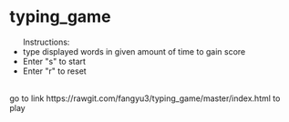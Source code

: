 # typing_game
<ul>Instructions:
  <li>type displayed words in given amount of time to gain score </li>
  <li>Enter "s" to start </li>
  <li>Enter "r" to reset </li>
</ul>
<br>
go to link https://rawgit.com/fangyu3/typing_game/master/index.html to play
